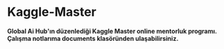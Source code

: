 # Kaggle-Master
**Global Ai Hub'ın düzenlediği Kaggle Master online mentorluk programı. Çalışma notlarıma documents klasöründen ulaşabilirsiniz.**
